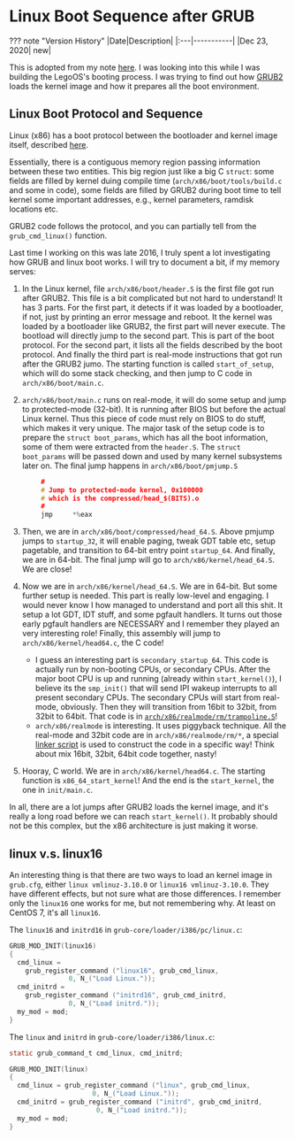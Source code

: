 # Linux Boot Sequence after GRUB

??? note "Version History"
	|Date|Description|
	|:---|-----------|
	|Dec 23, 2020| new|

This is adopted from my note [here](https://github.com/lastweek/source-grub2).
I was looking into this while I was building
the LegoOS's booting process. I was trying to find out
how [GRUB2](https://www.gnu.org/software/grub/manual/grub/grub.html#Introduction)
loads the kernel image and how it prepares all the boot environment.

## Linux Boot Protocol and Sequence

Linux (x86) has a boot protocol between the bootloader and kernel image itself, described [here](https://kernel.org/doc/html/latest/x86/boot.html).

Essentially, there is a contiguous memory region passing information between these two entities.
This big region just like a big C `struct`:
some fields are filled by kernel duing compile time (`arch/x86/boot/tools/build.c` and some in code),
some fields are filled by GRUB2 during boot time to tell kernel some
important addresses, e.g., kernel parameters, ramdisk locations etc.

GRUB2 code follows the protocol, and you can partially tell from the `grub_cmd_linux()` function.

Last time I working on this was late 2016, I truly spent a lot investigating
how GRUB and linux boot works. I will try to document a bit, if my memory serves:

1. In the Linux kernel, file `arch/x86/boot/header.S` is the first file got run after GRUB2.
This file is a bit complicated but not hard to understand!
It has 3 parts.
For the first part, it detects if it was loaded by a bootloader, if not, just by printing an error message and reboot.
It the kernel was loaded by a bootloader like GRUB2, the first part will never execute.
The bootload will directly jump to the second part. This is part of the boot protocol.
For the second part, it lists all the fields described by the boot protocol.
And finally the third part is real-mode instructions that got run after the GRUB2 jumo.
The starting function is called `start_of_setup`, which will do some stack checking,
and then jump to C code in `arch/x86/boot/main.c`.

2. `arch/x86/boot/main.c` runs on real-mode, it will do some setup and jump to protected-mode (32-bit).
It is running after BIOS but before the actual Linux kernel.
Thus this piece of code must rely on BIOS to do stuff, which makes it very unique.
The major task of the setup code is to prepare the `struct boot_params`, which has all the boot information, some of them were extracted from the `header.S`. The `struct boot_params` will be passed down and used by many kernel subsystems later on.
The final jump happens in `arch/x86/boot/pmjump.S`
```c
        #
        # Jump to protected-mode kernel, 0x100000
        # which is the compressed/head_$(BITS).o
        #
        jmp     *%eax
```

3. Then, we are in `arch/x86/boot/compressed/head_64.S`.
Above pmjump jumps to `startup_32`, it will enable paging, tweak GDT table etc, setup pagetable, and transition to 64-bit entry point `startup_64`. 
And finally, we are in 64-bit. The final jump will go to `arch/x86/kernel/head_64.S`. We are close!

4. Now we are in `arch/x86/kernel/head_64.S`. We are in 64-bit. But some further setup is needed. This part is really low-level and engaging. I would never know I how managed to understand and port all this shit. It setup a lot GDT, IDT stuff, and some pgfault handlers. It turns out those early pgfault handlers are NECESSARY and I remember they played an very interesting role! Finally, this assembly will jump to `arch/x86/kernel/head64.c`, the C code!
    - I guess an interesting part is `secondary_startup_64`. This code is actually run by non-booting CPUs, or secondary CPUs.
      After the major boot CPU is up and running (already within `start_kernel()`), I believe its the `smp_init()` that will send IPI wakeup interrupts to all present secondary CPUs.
      The secondary CPUs will start from real-mode, obviously. Then they will transition from 16bit to 32bit, from 32bit to 64bit. That code is in [`arch/x86/realmode/rm/trampoline.S`](https://github.com/WukLab/LegoOS/blob/master/arch/x86/realmode/rm/trampoline.S)!
    - `arch/x86/realmode` is interesting. It uses piggyback technique. All the real-mode and 32bit code are in `arch/x86/realmode/rm/*`, a special [linker script](https://github.com/WukLab/LegoOS/blob/master/arch/x86/realmode/rm/ld.lds.S) is used to construct the code in a specific way! Think about mix 16bit, 32bit, 64bit code together, nasty!

5. Hooray, C world. We are in `arch/x86/kernel/head64.c`. The starting function is `x86_64_start_kernel`! And the end is the `start_kernel`, the one in `init/main.c`.

In all, there are a lot jumps after GRUB2 loads the kernel image,
and it's really a long road before we can reach `start_kernel()`.
It probably should not be this complex, but the x86 architecture is just making it worse.

## linux v.s. linux16

An interesting thing is that there are two ways to
load an kernel image in `grub.cfg`, either
`linux vmlinuz-3.10.0` or `linux16 vmlinuz-3.10.0`.
They have different effects, but not sure what are those differences.
I remember only the `linux16` one works for me,
but not remembering why. At least on CentOS 7, it's all `linux16`.

The `linux16` and `initrd16` in `grub-core/loader/i386/pc/linux.c`:
```c
GRUB_MOD_INIT(linux16)
{
  cmd_linux =
    grub_register_command ("linux16", grub_cmd_linux,
			   0, N_("Load Linux."));
  cmd_initrd =
    grub_register_command ("initrd16", grub_cmd_initrd,
			   0, N_("Load initrd."));
  my_mod = mod;
}

```

The `linux` and `initrd` in `grub-core/loader/i386/linux.c`:
```c
static grub_command_t cmd_linux, cmd_initrd;

GRUB_MOD_INIT(linux)
{
  cmd_linux = grub_register_command ("linux", grub_cmd_linux,
				     0, N_("Load Linux."));
  cmd_initrd = grub_register_command ("initrd", grub_cmd_initrd,
				      0, N_("Load initrd."));
  my_mod = mod;
}
```
